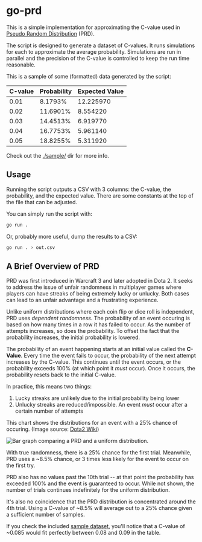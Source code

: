 # go-prd

This is a simple implementation for approximating the C-value used in [Pseudo Random Distribution](https://dota2.fandom.com/wiki/Random_Distribution) (PRD).

The script is designed to generate a dataset of C-values. It runs simulations for each to approximate the average probability. Simulations are run in parallel and the precision of the C-value is controlled to keep the run time reasonable.

This is a sample of some (formatted) data generated by the script:

| C-value | Probability | Expected Value |
| ------- | ----------- | -------------- |
| 0.01    | 8.1793%     | 12.225970      |
| 0.02    | 11.6901%    | 8.554220       |
| 0.03    | 14.4513%    | 6.919770       |
| 0.04    | 16.7753%    | 5.961140       |
| 0.05    | 18.8255%    | 5.311920       |

Check out the [./sample/](./sample/) dir for more info.

## Usage

Running the script outputs a CSV with 3 columns: the C-value, the probability, and the expected value. There are some constants at the top of the file that can be adjusted.

You can simply run the script with:

```sh
go run .
```

Or, probably more useful, dump the results to a CSV:

```sh
go run . > out.csv
```

## A Brief Overview of PRD

PRD was first introduced in Warcraft 3 and later adopted in Dota 2. It seeks to address the issue of unfair randomness in multiplayer games where players can have streaks of being extremely lucky or unlucky. Both cases can lead to an unfair advantage and a frustrating experience.

Unlike uniform distributions where each coin flip or dice roll is independent, PRD uses _dependent randomness_. The probability of an event occuring is based on how many times in a row it has failed to occur. As the number of attempts increases, so does the probability. To offset the fact that the probability increases, the initial probability is lowered.

The probability of an event happening starts at an initial value called the **C-Value**. Every time the event fails to occur, the probability of the next attempt increases by the C-value. This continues until the event occurs, or the probability exceeds 100% (at which point it _must_ occur). Once it occurs, the probability resets back to the initial C-value.

In practice, this means two things:

1. Lucky streaks are unlikely due to the initial probability being lower
2. Unlucky streaks are reduced/impossible. An event _must_ occur after a certain number of attempts

This chart shows the distributions for an event with a 25% chance of occuring. (Image source: [Dota2 Wiki](https://dota2.fandom.com/wiki/Random_Distribution))

![Bar graph comparing a PRD and a uniform distribution.](https://static.wikia.nocookie.net/dota2_gamepedia/images/8/8b/AttacksUntilNextProc25.jpg/revision/latest?cb=20130505045408)

With true randomness, there is a 25% chance for the first trial. Meanwhile, PRD uses a ~8.5% chance, or 3 times less likely for the event to occur on the first try.

PRD also has no values past the 10th trial -- at that point the probability has exceeded 100% and the event is guaranteed to occur. While not shown, the number of trials continues indefinitely for the uniform distribution.

It's also no coincidence that the PRD distribution is concentrated around the 4th trial. Using a C-value of ~8.5% will average out to a 25% chance given a sufficient number of samples.

If you check the included [sample dataset](./sample/), you'll notice that a C-value of ~0.085 would fit perfectly between 0.08 and 0.09 in the table.
